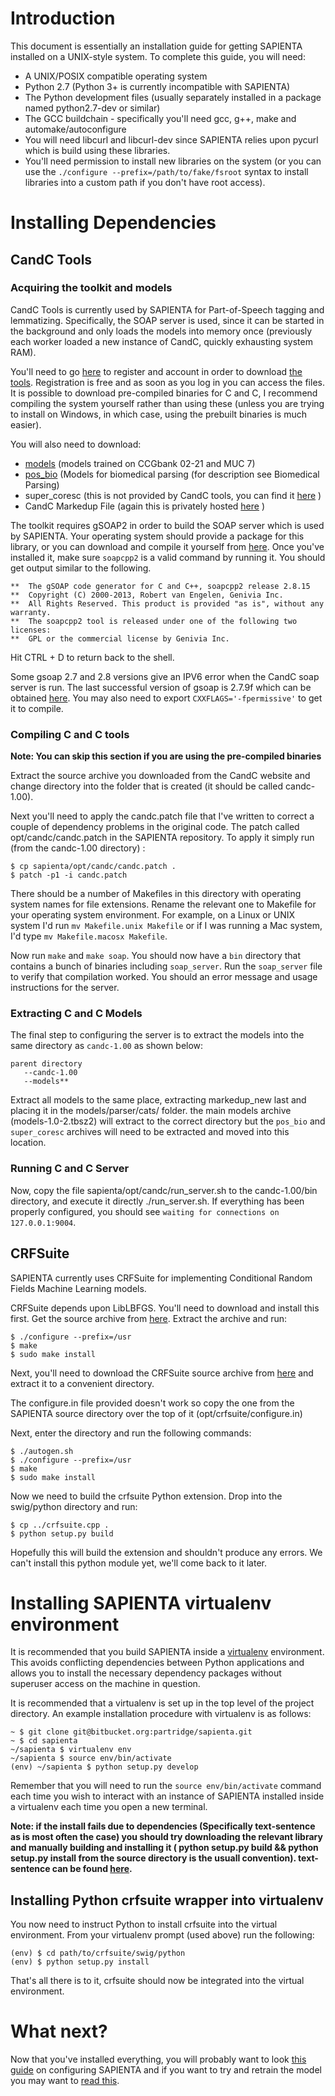 # Introduction

This document is essentially an installation guide for getting SAPIENTA installed on a UNIX-style system. To complete this guide, you will need:

* A UNIX/POSIX compatible operating system 
* Python 2.7 (Python 3+ is currently incompatible with SAPIENTA)
* The Python development files (usually separately installed in a package named
  python2.7-dev or similar)
* The GCC buildchain - specifically you'll need gcc, g++, make and
  automake/autoconfigure
* You will need libcurl and libcurl-dev since SAPIENTA relies upon pycurl which
  is build using these libraries.
* You'll need permission to install new libraries on the system (or you can use
  the `./configure --prefix=/path/to/fake/fsroot` syntax to install libraries
  into a custom path if you don't have root access).

# Installing Dependencies

## CandC Tools


### Acquiring the toolkit and models

CandC Tools is currently used by SAPIENTA for Part-of-Speech tagging and
lemmatizing. Specifically, the SOAP server is used, since it can be started in
the background and only loads the models into memory once (previously each
worker loaded a new instance of CandC, quickly exhausting system RAM).

You'll need to go [here](http://svn.ask.it.usyd.edu.au/trac/candc) to register
and account in order to download [the
tools](http://svn.ask.it.usyd.edu.au/download/candc/candc-1.00.tbz2).
Registration is free and as soon as you log in you can access the files. It is
possible to download pre-compiled binaries for C and C, I recommend compiling
the system yourself rather than using these (unless you are trying to install
on Windows, in which case, using the prebuilt binaries is much easier).

You will also need to download:

 * [models](http://svn.ask.it.usyd.edu.au/download/candc/models-1.02.tbz2) (models trained on CCGbank 02-21 and MUC 7)
 * [pos_bio](http://www.cl.cam.ac.uk/research/nl/nl-download/candc/pos_bio-1.00.tbz2) (Models for biomedical parsing (for description see Biomedical
   Parsing) 
 * super_coresc (this is not provided by CandC tools, you can find it
   [here](https://bitbucket.org/partridge/sapienta/downloads/super_coresc.tar.7z) )
 * CandC Markedup File (again this is privately hosted
   [here](https://bitbucket.org/partridge/sapienta/downloads/markedup_new)
   )

The toolkit requires gSOAP2 in order to build the SOAP server which is used by
SAPIENTA. Your operating system should provide a package for this library, or
you can download and compile it yourself from
[here](http://sourceforge.net/project/showfiles.php?group_id=52781). Once
you've installed it, make sure `soapcpp2` is a valid command by running it. You
should get output similar to the following.

    **  The gSOAP code generator for C and C++, soapcpp2 release 2.8.15
    **  Copyright (C) 2000-2013, Robert van Engelen, Genivia Inc.
    **  All Rights Reserved. This product is provided "as is", without any warranty.
    **  The soapcpp2 tool is released under one of the following two licenses:
    **  GPL or the commercial license by Genivia Inc.

Hit CTRL + D to return back to the shell.

Some gsoap 2.7 and 2.8 versions give an IPV6 error when the CandC soap server is run. 
The last successful version of gsoap is 2.7.9f which can be obtained 
[here](http://sourceforge.net/projects/gsoap2/files/gSOAP/gSOAP%202.7.9f%20stable/). 
You may also need to export `CXXFLAGS='-fpermissive'` to get it to compile.

### Compiling C and C tools

**Note: You can skip this section if you are using the pre-compiled binaries**

Extract the source archive you downloaded from the CandC website and change
directory into the folder that is created (it should be called candc-1.00).

Next you'll need to apply the candc.patch file that I've written to correct a
couple of dependency problems in the original code. The patch called
opt/candc/candc.patch in the SAPIENTA repository. To apply it simply run (from
the candc-1.00 directory) :

    $ cp sapienta/opt/candc/candc.patch .
    $ patch -p1 -i candc.patch

There should be a number of Makefiles in this directory with operating system
names for file extensions. Rename the relevant one to Makefile for your
operating system environment. For example, on a Linux or UNIX system I'd run
`mv Makefile.unix Makefile` or if I was running a Mac system, I'd type `mv
Makefile.macosx Makefile`.

Now run `make` and `make soap`. You should now have a `bin` directory that contains
a bunch of binaries including `soap_server`. Run the `soap_server` file to
verify that compilation worked. You should an error message and usage
instructions for the server.

### Extracting C and C Models

The final step to configuring the server is to extract the models into the
same directory as `candc-1.00` as shown below:

    parent directory
       --candc-1.00
       --models**


Extract all models to the same place, extracting markedup_new last and placing it in the models/parser/cats/ folder. 
the main models archive (models-1.0-2.tbsz2) will extract to the correct directory but the `pos_bio` and `super_coresc`
archives will need to be extracted and moved into this location.

### Running C and C Server

Now, copy the file sapienta/opt/candc/run_server.sh to the candc-1.00/bin
directory, and execute it directly ./run_server.sh. If everything has been
properly configured, you should see `waiting for connections on
127.0.0.1:9004`. 





## CRFSuite

SAPIENTA currently uses CRFSuite for implementing Conditional Random Fields
Machine Learning models.

CRFSuite depends upon LibLBFGS. You'll need to download and install this first.
Get the source archive from
[here](https://github.com/downloads/chokkan/liblbfgs/liblbfgs-1.10.tar.gz).
Extract the archive and run:

    $ ./configure --prefix=/usr
    $ make
    $ sudo make install


Next, you'll need to download the CRFSuite source archive from
[here](https://github.com/chokkan/crfsuite/archive/master.zip) and extract it
to a convenient directory. 

The configure.in file provided doesn't work so copy the one from the SAPIENTA source directory over the top of it (opt/crfsuite/configure.in)

Next, enter the directory and run the following
commands:

    $ ./autogen.sh
    $ ./configure --prefix=/usr
    $ make
    $ sudo make install

Now we need to build the crfsuite Python extension. Drop into the swig/python
directory and run:

    $ cp ../crfsuite.cpp .
    $ python setup.py build

Hopefully this will build the extension and shouldn't produce any errors. We
can't install this python module yet, we'll come back to it later.

# Installing SAPIENTA virtualenv environment

It is recommended that you build SAPIENTA inside a
[virtualenv](http://www.virtualenv.org/en/latest/) environment. This avoids
conflicting dependencies between Python applications and allows you to install
the necessary dependency packages without superuser access on the machine in
question.

It is recommended that a virtualenv is set up in the top level of the project directory.
An example installation procedure with virtualenv is as follows:
    
    ~ $ git clone git@bitbucket.org:partridge/sapienta.git
    ~ $ cd sapienta
    ~/sapienta $ virtualenv env
    ~/sapienta $ source env/bin/activate
    (env) ~/sapienta $ python setup.py develop
    
Remember that you will need to run the `source env/bin/activate` command each
time you wish to interact with an instance of SAPIENTA installed inside a
virtualenv each time you open a new terminal.

**Note: if the install fails due to dependencies (Specifically text-sentence as
is most often the case) you should try downloading the relevant library and
manually building and installing it ( python setup.py build && python setup.py
install from the source directory is the usuall convention). text-sentence can
be found [here](https://bitbucket.org/trebor74hr/text-sentence/).**

## Installing Python crfsuite wrapper into virtualenv

You now need to instruct Python to install crfsuite into the virtual
environment. From your virtualenv prompt (used above) run the following:

    (env) $ cd path/to/crfsuite/swig/python
    (env) $ python setup.py install

That's all there is to it, crfsuite should now be integrated into the virtual
environment.

# What next?

Now that you've installed everything, you will probably want to look [this
guide](https://github.com/ravenscroftj/SAPIENTA/wiki/Configuration) on configuring SAPIENTA and if you want to try and retrain the model
you may want to [read
this](https://github.com/ravenscroftj/SAPIENTA/wiki/Training).
